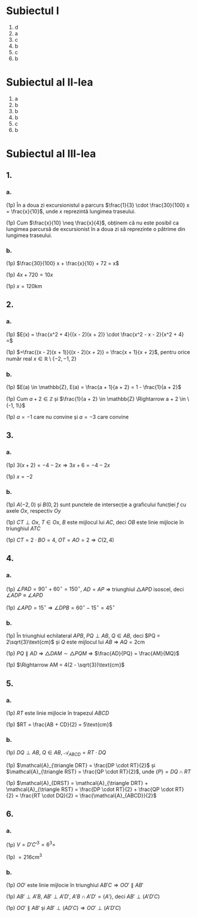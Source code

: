 # Subiectul I

1. d
2. a
3. c
4. b
5. c
6. b

# Subiectul al II-lea

1. a
2. b
3. b
4. b
5. c
6. b

# Subiectul al III-lea

## 1.

### a.

(1p) În a doua zi excursionistul a parcurs $\frac{1}{3} \cdot \frac{30}{100} x = \frac{x}{10}$, unde $x$ reprezintă lungimea traseului.

(1p) Cum $\frac{x}{10} \neq \frac{x}{4}$, obținem că nu este posibil ca lungimea parcursă de excursionist în a doua zi să reprezinte o pătrime din lungimea traseului.

### b.

(1p) $\frac{30}{100} x + \frac{x}{10} + 72 = x$

(1p) $4x + 720 = 10x$

(1p) $x = 120\text{km}$

## 2.

### a.

(1p) $E(x) = \frac{x^2 + 4}{(x - 2)(x + 2)} \cdot \frac{x^2 - x - 2}{x^2 + 4} =$

(1p) $=\frac{(x - 2)(x + 1)}{(x - 2)(x + 2)} = \frac{x + 1}{x + 2}$, pentru orice număr real $x \in \mathbb{R} \setminus \{-2, -1, 2\}$

### b.

(1p) $E(a) \in \mathbb{Z}, E(a) = \frac{a + 1}{a + 2} = 1 - \frac{1}{a + 2}$

(1p) Cum $a + 2 \in \mathbb{Z}$ și $\frac{1}{a + 2} \in \mathbb{Z} \Rightarrow a + 2 \in \{-1, 1\}$

(1p) $a = -1$ care nu convine și $a = -3$ care convine

## 3.

### a.

(1p) $3(x + 2) = -4 - 2x \Rightarrow 3x + 6 = -4 - 2x$

(1p) $x = -2$

### b.

(1p) $A(-2, 0)$ și $B(0, 2)$ sunt punctele de intersecție a graficului funcției $f$ cu axele $Ox$, respectiv $Oy$

(1p) $CT \perp Ox$, $T \in Ox$, $B$ este mijlocul lui $AC$, deci $OB$ este linie mijlocie în triunghiul $ATC$

(1p) $CT = 2 \cdot BO = 4$, $OT = AO = 2 \Rightarrow C(2, 4)$

## 4.

### a.

(1p) $\angle PAD = 90^\circ + 60^\circ = 150^\circ$, $AD = AP$ $\Rightarrow$ triunghiul $\triangle APD$ isoscel, deci $\angle ADP \equiv \angle APD$

(1p) $\angle APD = 15^\circ$ $\Rightarrow$ $\angle DPB = 60^\circ - 15^\circ = 45^\circ$

### b.

(1p) În triunghiul echilateral $APB$, $PQ \perp AB$, $Q \in AB$, deci $PQ = 2\sqrt{3}\text{cm}$ și $Q$ este mijlocul lui $AB$ $\Rightarrow$ $AQ = 2$cm

(1p) $PQ \parallel AD$ $\Rightarrow$ $\triangle DAM \sim \triangle PQM$ $\Rightarrow$ $\frac{AD}{PQ} = \frac{AM}{MQ}$

(1p) $\Rightarrow AM = 4(2 - \sqrt{3})\text{cm}$

## 5.

### a.

(1p) $RT$ este linie mijlocie în trapezul $ABCD$

(1p) $RT = \frac{AB + CD}{2} = 5\text{cm}$

### b.

(1p) $DQ \perp AB$, $Q \in AB$, $\mathcal{A}_{ABCD} = RT \cdot DQ$

(1p) $\mathcal{A}_{\triangle DRT} = \frac{DP \cdot RT}{2}$ și $\mathcal{A}_{\triangle RST} = \frac{QP \cdot RT}{2}$, unde $\{P\} = DQ \cap RT$

(1p) $\mathcal{A}_{DRST} = \mathcal{A}_{\triangle DRT} + \mathcal{A}_{\triangle RST} = \frac{DP \cdot RT}{2} + \frac{QP \cdot RT}{2} = \frac{RT \cdot DQ}{2} = \frac{\mathcal{A}_{ABCD}}{2}$

## 6.

### a.

(1p) $V = D'C'^3 = 6^3 =$

(1p) $= 216\text{cm}^3$

### b.

(1p) $OO'$ este linie mijlocie în triunghiul $AB'C \Rightarrow OO' \parallel AB'$

(1p) $AB' \perp A'B$, $AB' \perp A'D'$, $A'B \cap A'D' = \{A'\}$, deci $AB' \perp (A'D'C)$

(1p) $OO' \parallel AB'$ și $AB' \perp (AD'C) \Rightarrow OO' \perp (A'D'C)$
